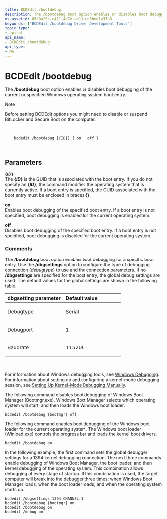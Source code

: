 ```yaml
---
title: BCDEdit /bootdebug
description: The /bootdebug boot option enables or disables boot debugging of the current or specified Windows operating system boot entry.
ms.assetid: 85d0a25e-c411-4d7e-ae11-ce5bed1a37b8
keywords: ["BCDEdit /bootdebug Driver Development Tools"]
topic_type:
- apiref
api_name:
- BCDEdit /bootdebug
api_type:
- NA
---
```


# BCDEdit /bootdebug


The **/bootdebug** boot option enables or disables boot debugging of the current or specified Windows operating system boot entry.

> [!NOTE]
> Before setting BCDEdit options you might need to disable or suspend BitLocker and Secure Boot on the computer.

 

``` syntax
    bcdedit /bootdebug [{ID}] { on | off } 

   
```

Parameters
----------

<a href="" id="--------id-------"></a> **{***ID***}**   
The **{***ID***}** is the GUID that is associated with the boot entry. If you do not specify an **{***ID***}**, the command modifies the operating system that is currently active. If a boot entry is specified, the GUID associated with the boot entry must be enclosed in braces **{}**.

<a href="" id="-------on------"></a> **on**   
Enables boot debugging of the specified boot entry. If a boot entry is not specified, boot debugging is enabled for the current operating system.

<a href="" id="-------off------"></a> **off**   
Disables boot debugging of the specified boot entry. If a boot entry is not specified, boot debugging is disabled for the current operating system.

### Comments

The **/bootdebug** boot option enables boot debugging for a specific boot entry. Use the **/dbgsettings** option to configure the type of debugging connection (*debugtype*) to use and the connection parameters. If no **/dbgsettings** are specified for the boot entry, the global debug settings are used. The default values for the global settings are shown in the following table.

<table>
<colgroup>
<col width="50%" />
<col width="50%" />
</colgroup>
<thead>
<tr class="header">
<th align="left">dbgsetting parameter</th>
<th align="left">Default value</th>
</tr>
</thead>
<tbody>
<tr class="odd">
<td align="left"><p>Debugtype</p></td>
<td align="left"><p>Serial</p></td>
</tr>
<tr class="even">
<td align="left"><p>Debugport</p></td>
<td align="left"><p>1</p></td>
</tr>
<tr class="odd">
<td align="left"><p>Baudrate</p></td>
<td align="left"><p>115200</p></td>
</tr>
</tbody>
</table>

 

For information about Windows debugging tools, see [Windows Debugging](https://msdn.microsoft.com/library/windows/hardware/ff551063). For information about setting up and configuring a kernel-mode debugging session, see [Setting Up Kernel-Mode Debugging Manually](https://msdn.microsoft.com/library/windows/hardware/hh439378).

The following command disables boot debugging of Windows Boot Manager (Bootmgr.exe). Windows Boot Manager selects which operating system will start, and then loads the Windows boot loader.

```
bcdedit /bootdebug {bootmgr} off 
```

The following command enables boot debugging of the Windows boot loader for the current operating system. The Windows boot loader (Winload.exe) controls the progress bar and loads the kernel boot drivers.

```
bcdedit /bootdebug on 
```

In the following example, the first command sets the global debugger settings for a 1394 kernel debugging connection. The next three commands enable debugging of Windows Boot Manager, the boot loader, and then kernel debugging of the operating system. This combination allows debugging at every stage of startup. If this combination is used, the target computer will break into the debugger three times: when Windows Boot Manager loads, when the boot loader loads, and when the operating system starts up.

```
bcdedit /dbgsettings 1394 CHANNEL:1 
bcdedit /bootdebug {bootmgr} on 
bcdedit /bootdebug on 
bcdedit /debug on 
```

 

 





